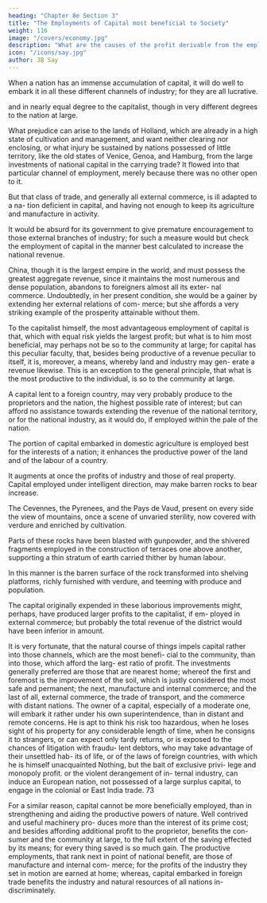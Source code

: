 ```yaml
---
heading: "Chapter 8e Section 3"
title: "The Employments of Capital most beneficial to Society"
weight: 116
image: "/covers/economy.jpg"
description: "What are the causes of the profit derivable from the employment of capital?"
icon: "/icons/say.jpg"
author: JB Say
---
```



When a nation has an immense accumulation of capital, it will do well to embark it in all these different channels of industry; for they are all lucrative.

 and in nearly equal
degree to the capitalist, though in very different degrees to
the nation at large. 

What prejudice can arise to the lands of Holland, which are already in a high state of cultivation and
management, and want neither clearing nor enclosing, or what
injury be sustained by nations possessed of little territory,
like the old states of Venice, Genoa, and Hamburg, from the
large investments of national capital in the carrying trade? It
flowed into that particular channel of employment, merely
because there was no other open to it. 

But that class of trade, and generally all external commerce, is ill adapted to a na-
tion deficient in capital, and having not enough to keep its
agriculture and manufacture in activity. 

It would be absurd for its government to give premature encouragement to
those external branches of industry; for such a measure would
but check the employment of capital in the manner best calculated to increase the national revenue. 

China, though it is the largest empire in the world, and must possess the greatest
aggregate revenue, since it maintains the most numerous and dense population, abandons to foreigners almost all its exter-
nal commerce. Undoubtedly, in her present condition, she would be a gainer by extending her external relations of com-
merce; but she affords a very striking example of the prosperity attainable without them.

To the capitalist himself, the most advantageous employment
of capital is that, which with equal risk yields the largest profit;
but what is to him most beneficial, may perhaps not be so to
the community at large; for capital has this peculiar faculty,
that, besides being productive of a revenue peculiar to itself,
it is, moreover, a means, whereby land and industry may gen-
erate a revenue likewise. This is an exception to the general
principle, that what is the most productive to the individual,
is so to the community at large. 

A capital lent to a foreign country, may very probably produce to the proprietors and
the nation, the highest possible rate of interest; but can afford
no assistance towards extending the revenue of the national
territory, or for the national industry, as it would do, if employed within the pale of the nation.

The portion of capital embarked in domestic agriculture is employed best for the interests of a nation; it enhances the
productive power of the land and of the labour of a country.

It augments at once the profits of industry and those of real property. Capital employed under intelligent direction, may
make barren rocks to bear increase. 

The Cevennes, the Pyrenees, and the Pays de Vaud, present on every side the view of mountains, once a scene of unvaried sterility, now
covered with verdure and enriched by cultivation. 

Parts of these rocks have been blasted with gunpowder, and the shivered fragments employed in the construction of terraces one
above another, supporting a thin stratum of earth carried thither by human labour. 

In this manner is the barren surface of the rock transformed into shelving platforms, richly furnished with verdure, and teeming with produce and population. 

The capital originally expended in these laborious improvements might, perhaps, have produced larger profits to the capitalist, if em-
ployed in external commerce; but probably the total revenue of the district would have been inferior in amount.

It is very fortunate, that the natural course of things impels
capital rather into those channels, which are the most benefi-
cial to the community, than into those, which afford the larg-
est ratio of profit. The investments generally preferred are
those that are nearest home; whereof the first and foremost is
the improvement of the soil, which is justly considered the
most safe and permanent; the next, manufacture and internal
commerce; and the last of all, external commerce, the trade
of transport, and the commerce with distant nations. The owner
of a capital, especially of a moderate one, will embark it rather
under his own superintendence, than in distant and remote
concerns. He is apt to think his risk too hazardous, when he
loses sight of his property for any considerable length of time,
when he consigns it to strangers, or can expect only tardy
returns, or is exposed to the chances of litigation with fraudu-
lent debtors, who may take advantage of their unsettled hab-
its of life, or of the laws of foreign countries, with which he is
himself unacquainted Nothing, but the bait of exclusive privi-
lege and monopoly profit. or the violent derangement of in-
ternal industry, can induce an European nation, not possessed
of a large surplus capital, to engage in the colonial or East
India trade. 73

For a similar reason, capital cannot be more beneficially
employed, than in strengthening and aiding the productive
powers of nature. Well contrived and useful machinery pro-
duces more than the interest of its prime cost; and besides
affording additional profit to the proprietor, benefits the con-
sumer and the community at large, to the full extent of the
saving effected by its means; for every thing saved is so much
gain. The productive employments, that rank next in point of
national benefit, are those of manufacture and internal com-
merce; for the profits of the industry they set in motion are
earned at home; whereas, capital embarked in foreign trade
benefits the industry and natural resources of all nations in-
discriminately.
